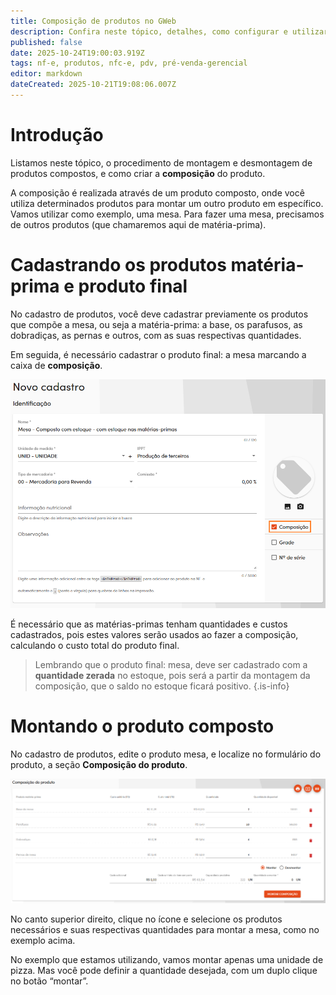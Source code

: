 ```yaml
---
title: Composição de produtos no GWeb
description: Confira neste tópico, detalhes, como configurar e utilizar a composição de produtos no GWeb.
published: false
date: 2025-10-24T19:00:03.919Z
tags: nf-e, produtos, nfc-e, pdv, pré-venda-gerencial
editor: markdown
dateCreated: 2025-10-21T19:08:06.007Z
---
```


# Introdução
Listamos neste tópico, o procedimento de montagem e desmontagem de produtos compostos, e como criar a **composição** do produto.

A composição é realizada através de um produto composto, onde você utiliza determinados produtos para montar um outro produto em específico.
Vamos utilizar como exemplo, uma mesa. Para fazer uma mesa, precisamos de outros produtos (que chamaremos aqui de matéria-prima).

# Cadastrando os produtos matéria-prima e produto final

No cadastro de produtos, você deve cadastrar previamente os produtos que compõe a mesa, ou seja a matéria-prima: a base, os parafusos, as dobradiças, as pernas e outros, com as suas respectivas quantidades.

Em seguida, é necessário cadastrar o produto final: a mesa marcando a caixa de **composição**.

![Cadastro da mesa](/tutoriais/composicao/1_cadastro_mesa.png)

É necessário que as matérias-primas tenham quantidades e custos cadastrados, pois estes valores serão usados ao fazer a composição, calculando o custo total do produto final.

> Lembrando que o produto final: mesa, deve ser cadastrado com a **quantidade zerada** no estoque, pois será a partir da montagem da composição, que o saldo no estoque ficará positivo.
{.is-info}

# Montando o produto composto

No cadastro de produtos, edite o produto mesa, e localize no formulário do produto, a seção **Composição do produto**.

![Formulário da composição do produto](/tutoriais/composicao/2_form_parcial_homolog.png)

No canto superior direito, clique no ícone <em class="mdi mdi-barcode"></em> e selecione os produtos necessários e suas respectivas quantidades para montar a mesa, como no exemplo acima.

No exemplo que estamos utilizando, vamos montar apenas uma unidade de pizza. Mas você pode definir a quantidade desejada, com um duplo clique no botão “montar”.


